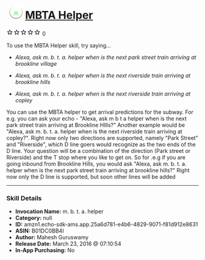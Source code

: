 # &nbsp;<img src="skill_icon" alt="MBTA Helper icon" width="36"> [MBTA Helper](http://alexa.amazon.com/#skills/amzn1.echo-sdk-ams.app.25a6d781-e4b6-4829-9071-f81d912e8631)
![0 stars](../../images/ic_star_border_black_18dp_1x.png)![0 stars](../../images/ic_star_border_black_18dp_1x.png)![0 stars](../../images/ic_star_border_black_18dp_1x.png)![0 stars](../../images/ic_star_border_black_18dp_1x.png)![0 stars](../../images/ic_star_border_black_18dp_1x.png) 0

To use the MBTA Helper skill, try saying...

* *Alexa, ask m. b. t. a. helper when is the next park street train arriving at brookline village*

* *Alexa, ask m. b. t. a. helper when is the next riverside train arriving at brookline hills*

* *Alexa, ask m. b. t. a. helper when is the next riverside train arriving at copley*

You can use the MBTA helper to get arrival predictions for the subway. For e.g. you can ask your echo - "Alexa, ask m b t a  helper when is the next park street train arriving at Brookline HIlls?" Another example would be "Alexa, ask m. b. t. a.  helper when is the next riverside train arriving at copley?". Right now only two directions are supported, namely "Park Street" and "Riverside", which D line goers would recognize as the two ends of the D line. Your question will be a combination of the direction (Park street or Riverside) and the T stop where you like to get on. So for .e.g if you are going inbound from Brookline Hills, you would ask "Alexa, ask m. b. t. a. helper when is the next park street train arriving at brookline hills?"
Right now only the D line is supported, but soon other lines will be added

***

### Skill Details

* **Invocation Name:** m. b. t. a. helper
* **Category:** null
* **ID:** amzn1.echo-sdk-ams.app.25a6d781-e4b6-4829-9071-f81d912e8631
* **ASIN:** B01DC0BB4I
* **Author:** Mahesh Guruswamy
* **Release Date:** March 23, 2016 @ 07:10:54
* **In-App Purchasing:** No
